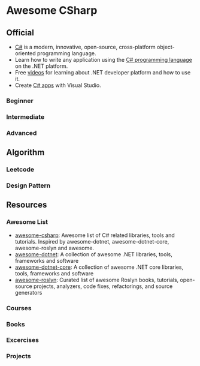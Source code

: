 # Awesome CSharp

## Official
* [C#](https://dotnet.microsoft.com/en-us/languages/csharp) is a modern, innovative, open-source, cross-platform object-oriented programming language. 
* Learn how to write any application using the [C# programming language](https://docs.microsoft.com/en-us/dotnet/csharp/?WT.mc_id=dotnet-35129-website) on the .NET platform.
* Free [videos](https://dotnet.microsoft.com/en-us/learn/videos) for learning about .NET developer platform and how to use it.
* Create [C# apps](https://docs.microsoft.com/en-us/visualstudio/get-started/csharp/?view=vs-2022) with Visual Studio.

### Beginner

### Intermediate

### Advanced


## Algorithm

### Leetcode

### Design Pattern


## Resources
### Awesome List
* [awesome-csharp](https://github.com/JessicaBarclay/awesome-csharp): Awesome list of C# related libraries, tools and tutorials. Inspired by awesome-dotnet, awesome-dotnet-core, awesome-roslyn and awesome.
* [awesome-dotnet](https://github.com/quozd/awesome-dotnet): A collection of awesome .NET libraries, tools, frameworks and software
* [awesome-dotnet-core](https://github.com/thangchung/awesome-dotnet-core): A collection of awesome .NET core libraries, tools, frameworks and software
* [awesome-roslyn](https://github.com/ironcev/awesome-roslyn): Curated list of awesome Roslyn books, tutorials, open-source projects, analyzers, code fixes, refactorings, and source generators


### Courses

### Books

### Excercises

### Projects
